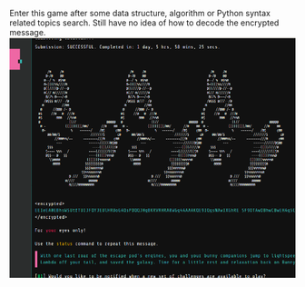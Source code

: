 
Enter this game after some data structure, algorithm or Python syntax related topics search. Still have no idea of how to decode the encrypted message.
![screenshot](foobar.png)
